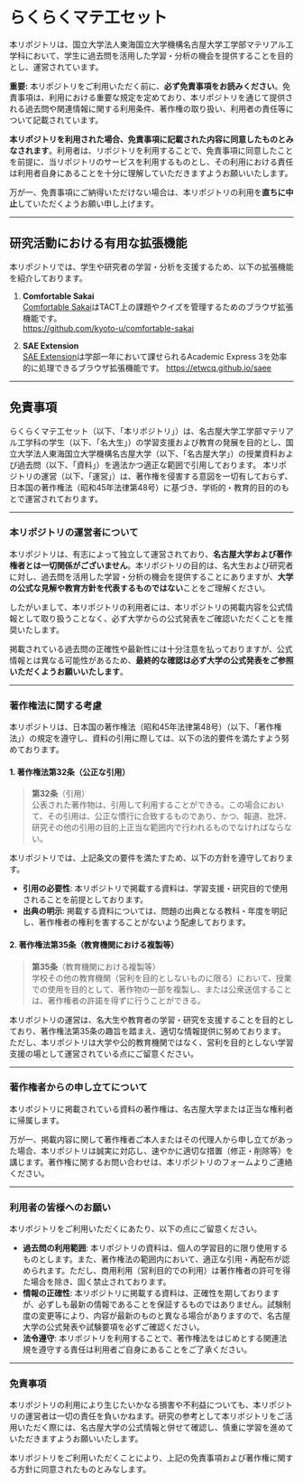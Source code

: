 # らくらくマテ工セット

本リポジトリは、国立大学法人東海国立大学機構名古屋大学工学部マテリアル工学科において、学生に過去問を活用した学習・分析の機会を提供することを目的とし、運営されています。 

**重要:** 本リポジトリをご利用いただく前に、**必ず免責事項をお読みください**。免責事項は、利用における重要な規定を定めており、本リポジトリを通じて提供される過去問や関連情報に関する利用条件、著作権の取り扱い、利用者の責任等について記載されています。  

**本リポジトリを利用された場合、免責事項に記載された内容に同意したものとみなされます**。利用者は、リポジトリを利用することで、免責事項に同意したことを前提に、当リポジトリのサービスを利用するものとし、その利用における責任は利用者自身にあることを十分に理解していただきますようお願いいたします。  

万が一、免責事項にご納得いただけない場合は、本リポジトリの利用を**直ちに中止**していただくようお願い申し上げます。

---

## **研究活動における有用な拡張機能**  

本リポジトリでは、学生や研究者の学習・分析を支援するため、以下の拡張機能を紹介しております。  

1. **Comfortable Sakai**  
   [Comfortable Sakai](https://chromewebstore.google.com/detail/comfortable-sakai/dljchadmceknaijmdmnaaodjkkidhakh)はTACT上の課題やクイズを管理するためのブラウザ拡張機能です。  
   <https://github.com/kyoto-u/comfortable-sakai>
   
2. **SAE Extension**  
   [SAE Extension](https://chromewebstore.google.com/detail/sae-extension/ainhdckpnmekihjcnoebolnobohffidm)は学部一年において課せられるAcademic Express 3を効率的に処理できるブラウザ拡張機能です。 
   <https://etwcq.github.io/saee>

---

## **免責事項**  

らくらくマテ工セット（以下、「本リポジトリ」）は、名古屋大学工学部マテリアル工学科の学生（以下、「名大生」）の学習支援および教育の発展を目的とし、国立大学法人東海国立大学機構名古屋大学（以下、「名古屋大学」）の授業資料および過去問（以下、「資料」）を適法かつ適正な範囲で引用しております。
本リポジトリの運営（以下、「運営」）は、著作権を侵害する意図を一切有しておらず、日本国の著作権法（昭和45年法律第48号）に基づき、学術的・教育的目的のもとで運営されております。  

---

### **本リポジトリの運営者について**  

本リポジトリは、有志によって独立して運営されており、**名古屋大学および著作権者とは一切関係がございません**。本リポジトリの目的は、名大生および研究者に対し、過去問を活用した学習・分析の機会を提供することにありますが、**大学の公式な見解や教育方針を代表するものではない**ことをご理解ください。  

したがいまして、本リポジトリの利用者には、本リポジトリの掲載内容を公式情報として取り扱うことなく、必ず大学からの公式発表をご確認いただくことを推奨いたします。

掲載されている過去問の正確性や最新性には十分注意を払っておりますが、公式情報とは異なる可能性があるため、**最終的な確認は必ず大学の公式発表をご参照いただくようお願いいたします**。  

---
### **著作権法に関する考慮**  

本リポジトリは、日本国の著作権法（昭和45年法律第48号）（以下、「著作権法」）の規定を遵守し、資料の引用に際しては、以下の法的要件を満たすよう努めております。  

#### **1. 著作権法第32条（公正な引用）**  

> **第32条**（引用）  
> 公表された著作物は、引用して利用することができる。この場合において、その引用は、公正な慣行に合致するものであり、かつ、報道、批評、研究その他の引用の目的上正当な範囲内で行われるものでなければならない。

本リポジトリでは、上記条文の要件を満たすため、以下の方針を遵守しております。  
- **引用の必要性**: 本リポジトリで掲載する資料は、学習支援・研究目的で使用されることを前提としております。    
- **出典の明示**: 掲載する資料については、問題の出典となる教科・年度を明記し、著作権者の権利を害することがないよう配慮しております。  

#### **2. 著作権法第35条（教育機関における複製等）**  

> **第35条**（教育機関における複製等）  
> 学校その他の教育機関（営利を目的としないものに限る）において、授業での使用を目的として、著作物の一部を複製し、または公衆送信することは、著作権者の許諾を得ずに行うことができる。  

本リポジトリの運営は、名大生や教育者の学習・研究を支援することを目的としており、著作権法第35条の趣旨を踏まえ、適切な情報提供に努めております。ただし、本リポジトリは大学や公的教育機関ではなく、営利を目的としない学習支援の場として運営されている点にご留意ください。  

---

### **著作権者からの申し立てについて**  

本リポジトリに掲載されている資料の著作権は、名古屋大学または正当な権利者に帰属します。  

万が一、掲載内容に関して著作権者ご本人またはその代理人から申し立てがあった場合、本リポジトリは誠実に対応し、速やかに適切な措置（修正・削除等）を講じます。著作権に関するお問い合わせは、本リポジトリのフォームよりご連絡ください。  

---

### **利用者の皆様へのお願い**  

本リポジトリをご利用いただくにあたり、以下の点にご留意ください。  

- **過去問の利用範囲**: 本リポジトリの資料は、個人の学習目的に限り使用するものとします。また、著作権法の範囲内において、適正な引用・再配布が認められます。ただし、商用利用（営利目的での利用）は著作権者の許可を得た場合を除き、固く禁止されております。
- **情報の正確性**: 本リポジトリに掲載する資料は、正確性を期しておりますが、必ずしも最新の情報であることを保証するものではありません。試験制度の変更等により、内容が最新のものと異なる場合がありますので、名古屋大学の公式発表や試験要項を必ずご確認ください。  
- **法令遵守**: 本リポジトリを利用することで、著作権法をはじめとする関連法規を遵守する責任は利用者ご自身にあることをご了承ください。  

---

### **免責事項**  

本リポジトリの利用により生じたいかなる損害や不利益についても、本リポジトリの運営者は一切の責任を負いかねます。研究の参考として本リポジトリをご活用いただく際には、名古屋大学の公式情報と併せて確認し、慎重に学習を進めていただきますようお願いいたします。  

本リポジトリをご利用いただくことにより、上記の免責事項および著作権に関する方針に同意されたものとみなします。
